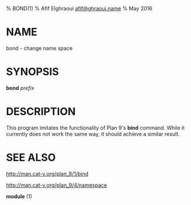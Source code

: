 % BOND(1)
% Afif Elghraoui <afif@ghraoui.name>
% May 2016

# NAME

bond - change name space

# SYNOPSIS

**bond** *prefix*

# DESCRIPTION

This program imitates the functionality of Plan 9's **bind** command.
While it currently does not work the same way, it should achieve a similar result.

# SEE ALSO

http://man.cat-v.org/plan_9/1/bind

http://man.cat-v.org/plan_9/4/namespace

**module** (1)
